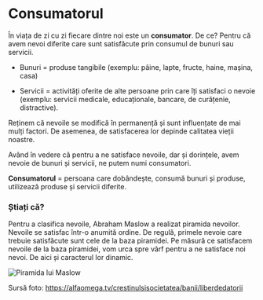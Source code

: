 # Consumatorul

În viața de zi cu zi fiecare dintre noi este un **consumator**. De ce? Pentru că avem nevoi diferite care sunt satisfăcute prin consumul de bunuri sau servicii.

-   Bunuri = produse tangibile (exemplu: pâine, lapte, fructe, haine, mașina, casa)

-   Servicii = activități oferite de alte persoane prin care îți satisfaci o nevoie (exemplu: servicii medicale, educaționale, bancare, de curățenie, distractive).

Reținem că nevoile se modifică în permanență și sunt influențate de mai mulți factori. De asemenea, de satisfacerea lor depinde calitatea vieții noastre.

Având în vedere că pentru a ne satisface nevoile, dar și dorințele, avem nevoie de bunuri și servicii, ne putem numi consumatori.

**Consumatorul** = persoana care dobândește, consumă bunuri și produse, utilizează produse și servicii diferite.

### Știați că?

Pentru a clasifica nevoile, Abraham Maslow a realizat piramida nevoilor. Nevoile se satisfac într-o anumită ordine. De regulă, primele nevoie care trebuie satisfăcute sunt cele de la baza piramidei. Pe măsură ce satisfacem nevoile de la baza piramidei, vom urca spre vârf pentru a ne satisface noi nevoi. De aici și caracterul lor dinamic.

![Piramida lui Maslow](https://jebelactive.ro/uploads/course/edfin/piramida_maslow.png)

Sursă foto: https://alfaomega.tv/crestinulsisocietatea/banii/liberdedatorii
